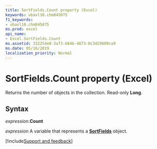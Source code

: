 ```yaml
---
title: SortFields.Count property (Excel)
keywords: vbaxl10.chm845075
f1_keywords:
- vbaxl10.chm845075
ms.prod: excel
api_name:
- Excel.SortFields.Count
ms.assetid: 33225de8-3af3-b64b-4873-0c3d29609ca9
ms.date: 05/16/2019
localization_priority: Normal
---
```



# SortFields.Count property (Excel)

Returns the number of objects in the collection. Read-only **Long**.


## Syntax

_expression_.**Count**

_expression_ A variable that represents a **[SortFields](Excel.SortFields.md)** object.




[!include[Support and feedback](~/includes/feedback-boilerplate.md)]